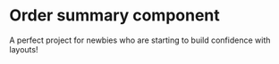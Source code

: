 # Order summary component
A perfect project for newbies who are starting to build confidence with layouts!

